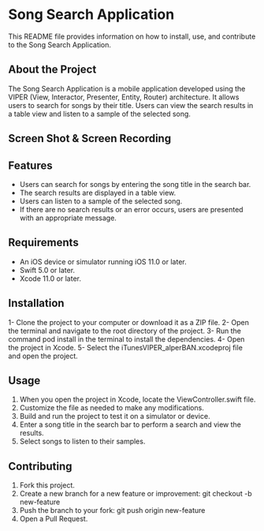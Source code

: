 # Song Search Application

This README file provides information on how to install, use, and contribute to the Song Search Application.

## About the Project

The Song Search Application is a mobile application developed using the VIPER (View, Interactor, Presenter, Entity, Router) architecture. It allows users to search for songs by their title. Users can view the search results in a table view and listen to a sample of the selected song.
## Screen Shot & Screen Recording

## Features

- Users can search for songs by entering the song title in the search bar.
- The search results are displayed in a table view.
- Users can listen to a sample of the selected song.
- If there are no search results or an error occurs, users are presented with an appropriate message.
## Requirements

- An iOS device or simulator running iOS 11.0 or later.
- Swift 5.0 or later.
- Xcode 11.0 or later.
## Installation

1- Clone the project to your computer or download it as a ZIP file.
2- Open the terminal and navigate to the root directory of the project.
3- Run the command pod install in the terminal to install the dependencies.
4- Open the project in Xcode.
5- Select the iTunesVIPER_alperBAN.xcodeproj file and open the project.
## Usage

1. When you open the project in Xcode, locate the ViewController.swift file.
2. Customize the file as needed to make any modifications.
3. Build and run the project to test it on a simulator or device.
4. Enter a song title in the search bar to perform a search and view the results.
5. Select songs to listen to their samples.
## Contributing

1. Fork this project.
2. Create a new branch for a new feature or improvement: git checkout -b new-feature
3. Push the branch to your fork: git push origin new-feature
4. Open a Pull Request.

